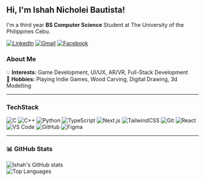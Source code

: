 ## Hi, I'm Ishah Nicholei Bautista!

I'm a third year **BS Computer Science** Student at The University of the Philippines Cebu.

[![LinkedIn](https://img.shields.io/badge/LinkedIn-0077B5?style=for-the-badge&logo=linkedin&logoColor=white)](https://www.linkedin.com/in/ishah-nicholei-bautista-44404530b)
[![Gmail](https://img.shields.io/badge/Gmail-D14836?style=for-the-badge&logo=gmail&logoColor=white)](mailto:kofishah3@gmail.com)
[![Facebook](https://img.shields.io/badge/Facebook-1877F2?style=for-the-badge&logo=facebook&logoColor=white)]([https://facebook.com/yourprofile](https://www.facebook.com/ishah.bautista))


### About Me
💡 **Interests:** Game Development, UI/UX, AR/VR, Full-Stack Development  
🎨 **Hobbies:** Playing Indie Games, Wood Carving, Digital Drawing, 3d Modelling

---

### TechStack 
![C](https://img.shields.io/badge/C-00599C?style=for-the-badge&logo=c&logoColor=white)
![C++](https://img.shields.io/badge/C++-00599C?style=for-the-badge&logo=cplusplus&logoColor=white)
![Python](https://img.shields.io/badge/Python-3776AB?style=for-the-badge&logo=python&logoColor=white)
![TypeScript](https://img.shields.io/badge/TypeScript-3178C6?style=for-the-badge&logo=typescript&logoColor=white)
![Next.js](https://img.shields.io/badge/Next.js-000000?style=for-the-badge&logo=nextdotjs&logoColor=white)
![TailwindCSS](https://img.shields.io/badge/Tailwind_CSS-38B2AC?style=for-the-badge&logo=tailwindcss&logoColor=white)
![Git](https://img.shields.io/badge/Git-F05032?style=for-the-badge&logo=git&logoColor=white)
![React](https://img.shields.io/badge/React-20232A?style=for-the-badge&logo=react&logoColor=61DAFB)
![VS Code](https://img.shields.io/badge/VS_Code-0078D4?style=for-the-badge&logo=visualstudiocode&logoColor=white)
![GitHub](https://img.shields.io/badge/GitHub-181717?style=for-the-badge&logo=github&logoColor=white)
![Figma](https://img.shields.io/badge/Figma-F24E1E?style=for-the-badge&logo=figma&logoColor=white)

---

### 📊 GitHub Stats
![Ishah's GitHub stats](https://github-readme-stats.vercel.app/api?username=kofishah3&show_icons=true&theme=tokyonight)
<br>
![Top Languages](https://github-readme-stats.vercel.app/api/top-langs/?username=kofishah3&layout=compact&theme=tokyonight)
